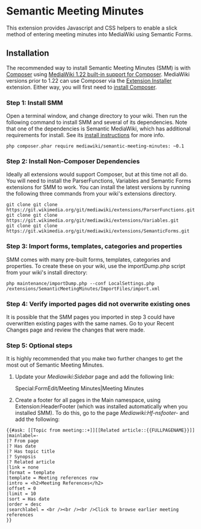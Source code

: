 Semantic Meeting Minutes
========================

This extension provides Javascript and CSS helpers to enable a slick method of entering meeting minutes into MediaWiki using Semantic Forms.

Installation
------------

The recommended way to install Semantic Meeting Minutes (SMM) is with [Composer](composer) using
[MediaWiki 1.22 built-in support for Composer](mwcomposer). MediaWiki versions prior to 1.22 can use Composer via the [Extension Installer](extensioninstaller) extension. Either way, you will first need to [install Composer](composerinstall).


### Step 1: Install SMM

Open a terminal window, and change directory to your wiki. Then run the following command to install SMM and several of its dependencies. Note that one of the dependencies is Semantic MediaWiki, which has additional requirements for install. See its [install instructions](smwinstall) for more info.

    php composer.phar require mediawiki/semantic-meeting-minutes: ~0.1

### Step 2: Install Non-Composer Dependencies

Ideally all extensions would support Composer, but at this time not all do. You will need to install the ParserFunctions, Variables and Semantic Forms extensions for SMM to work. You can install the latest versions by running the following three commands from your wiki's extensions directory.

    git clone git clone https://git.wikimedia.org/git/mediawiki/extensions/ParserFunctions.git
    git clone git clone https://git.wikimedia.org/git/mediawiki/extensions/Variables.git
    git clone git clone https://git.wikimedia.org/git/mediawiki/extensions/SemanticForms.git

### Step 3: Import forms, templates, categories and properties

SMM comes with many pre-built forms, templates, categories and properties. To create these on your wiki, use the importDump.php script from your wiki's install directory:

    php maintenance/importDump.php --conf LocalSettings.php /extensions/SemanticMeetingMinutes/ImportFiles/import.xml

### Step 4: Verify imported pages did not overwrite existing ones

It is possible that the SMM pages you imported in step 3 could have overwritten existing pages with the same names. Go to your Recent Changes page and review the changes that were made.
	
### Step 5: Optional steps

It is highly recommended that you make two further changes to get the most out of Semantic Meeting Minutes.

1. Update your _Mediawiki:Sidebar_ page and add the following link:

    Special:FormEdit/Meeting Minutes|Meeting Minutes

2. Create a footer for all pages in the Main namespace, using Extension:HeaderFooter (which was installed automatically when you installed SMM). To do this, go to the page _Mediawiki:Hf-nsfooter-_ and add the following:

```
{{#ask: [[Topic from meeting::+]][[Related article::{{FULLPAGENAME}}]]
|mainlabel=-
|? From page
|? Has date
|? Has topic title
|? Synopsis
|? Related article
|link = none
|format = template
|template = Meeting references row
|intro = <h2>Meeting References</h2>
|offset = 0
|limit = 10
|sort = Has date
|order = desc
|searchlabel = <br /><br /><br />Click to browse earlier meeting references
}}
```

[composer]: https://getcomposer.org/
[mwcomposer]: https://www.mediawiki.org/wiki/Composer
[extensioninstaller]: https://github.com/JeroenDeDauw/ExtensionInstaller/blob/master/README.md
[composerinstall]: https://getcomposer.org/doc/00-intro.md
[smwinstall]: https://github.com/SemanticMediaWiki/SemanticMediaWiki/blob/master/docs/INSTALL.md